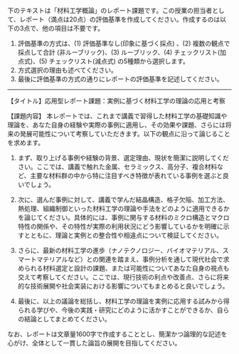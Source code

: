 下のテキストは「材料工学概論」のレポート課題です。この授業の担当者として、レポート（満点は20点）の評価基準を作成してください。作成するのは以下の3点で、他の項目は不要です。

1. 評価基準の方式は、(1) 評価基準なし(印象に基づく採点) 、(2) 複数の観点で採点して合計  (非ルーブリック)、(3) ルーブリック、(4) チェックリスト(加点式)、(5) チェックリスト(減点式) の5種類から選択します。
2. 方式選択の理由も述べてください。
3. 最後に評価基準の方式の通りにレポートの評価基準を記述してください。

---------------------------------------
【タイトル】応用型レポート課題：実例に基づく材料工学の理論の応用と考察

【課題内容】
本レポートでは、これまで講義で習得した材料工学の基礎知識や理論を、あなた自身の経験や実際の事例に適用し、その効果や課題、さらには将来の発展可能性について考察していただきます。以下の観点に沿って論じることを求めます。

1. まず、取り上げる事例や経験の背景、選定理由、現状を簡潔に説明してください。ここでは、講義で触れた金属、セラミックス、高分子、複合材料など、主要な材料群の中から特に注目すべき特徴が表れている事例を選ぶと良いでしょう。

2. 次に、選んだ事例に対して、講義で学んだ結晶構造、格子欠陥、加工方法、熱処理、組織制御といった材料工学の理論や手法をどのように適用できるかを論じてください。具体的には、事例に関与する材料のミクロ構造とマクロ特性の関係や、その特性が実際の利用状況にどう影響しているかを明確に示すとともに、理論と実例との整合性や相違点について検証してください。

3. さらに、最新の材料工学の進歩（ナノテクノロジー、バイオマテリアル、スマートマテリアルなど）との関連を踏まえ、事例分析を通して現代社会で求められる材料選定と設計の課題、または可能性についてあなた自身の視点も交えて考察してください。ここでは、現行技術の利点や改善点、さらに将来的な技術展開や社会実装における影響についてもまとめると良いでしょう。

4. 最後に、以上の議論を総括し、材料工学の理論を実例に応用する試みから得られる学びや、今後の実践・研究にどのように活かすことができるか、自らの結論としてまとめてください。

なお、レポートは文章量1600字で作成することとし、簡潔かつ論理的な記述を心がけ、全体として一貫した論旨の展開を目指してください。